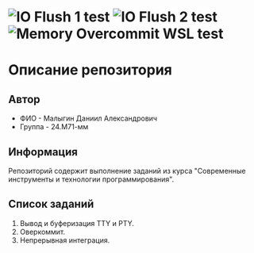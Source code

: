 ![IO Flush 1 test](https://github.com/MalyginDaniil2002/Modern-programming-tools-and-technologies/actions/workflows/IO_Flush_variations_test.yml/badge.svg)
![IO Flush 2 test](https://github.com/MalyginDaniil2002/Modern-programming-tools-and-technologies/actions/workflows/IO_Flush_auto_test.yml/badge.svg)
![Memory Overcommit WSL test](https://github.com/MalyginDaniil2002/Modern-programming-tools-and-technologies/actions/workflows/Memory_Overcommit_WSL_test.yml/badge.svg)
=======
# Описание репозитория
## Автор
- ФИО - Малыгин Даниил Александрович
- Группа - 24.М71-мм
## Информация
Репозиторий содержит выполнение заданий из курса
"Современные инструменты и технологии программирования".

## Список заданий

1) Вывод и буферизация TTY и PTY.
2) Оверкоммит.
3) Непрерывная интеграция.